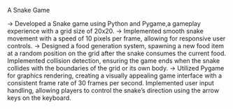 
A Snake Game

-> Developed a Snake game using Python and Pygame,a gameplay experience with a grid size of 20x20.
-> Implemented smooth snake movement with a speed of 10 pixels per frame, allowing for responsive user controls.
-> Designed a food generation system, spawning a new food item at a random position on the grid after the snake
consumes the current food. Implemented collision detection, ensuring the game ends when the snake collides with the boundaries of the grid or its own body.
-> Utilized Pygame for graphics rendering, creating a visually appealing game interface with a consistent frame rate of 30 frames per second. Implemented user input handling, allowing players to control the snake’s direction using the arrow keys on the keyboard.

